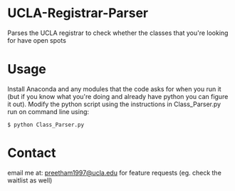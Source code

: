# UCLA-Registrar-Parser
Parses the UCLA registrar to check whether the classes that you're looking for have open spots

# Usage
Install Anaconda and any modules that the code asks for when you run it (but if you know what you're doing and already have python you can figure it out).
Modify the python script using the instructions in Class_Parser.py
run on command line using:
```
$ python Class_Parser.py
```

# Contact
email me at: preetham1997@ucla.edu for feature requests (eg. check the waitlist as well)